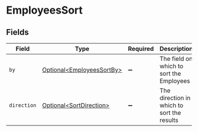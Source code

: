 # EmployeesSort


## Fields

| Field                                                                    | Type                                                                     | Required                                                                 | Description                                                              | Example                                                                  |
| ------------------------------------------------------------------------ | ------------------------------------------------------------------------ | ------------------------------------------------------------------------ | ------------------------------------------------------------------------ | ------------------------------------------------------------------------ |
| `by`                                                                     | [Optional\<EmployeesSortBy>](../../models/components/EmployeesSortBy.md) | :heavy_minus_sign:                                                       | The field on which to sort the Employees                                 | created_at                                                               |
| `direction`                                                              | [Optional\<SortDirection>](../../models/components/SortDirection.md)     | :heavy_minus_sign:                                                       | The direction in which to sort the results                               |                                                                          |